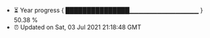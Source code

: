 - ⏳ Year progress { ███████████████▁▁▁▁▁▁▁▁▁▁▁▁▁▁▁ } 50.38 %
- ⏰ Updated on Sat, 03 Jul 2021 21:18:48 GMT

